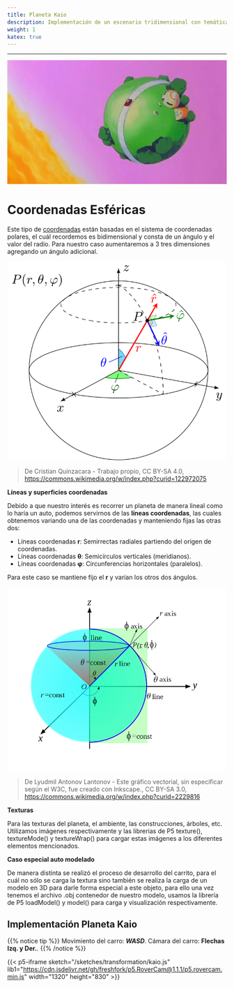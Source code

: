 ```yaml
---
title: Planeta Kaio
description: Implementación de un escenario tridimensional con temática del Planeta Kaio de Dragon Ball. Se usan conceptos de espacios, cámara, perspectiva y texturas.
weight: 1
katex: true
---
```


<!-- {{% notice warning %}}
**Workshop**  
Implement an image processing web app supporting different image kernels and supporting:  
**-** Image histogram visualization.  
**-** Different lightness (coloring brightness) tools.
{{% /notice %}} -->

---

![Kaio](/sketches/assets/kaaio.jpg) 

# Coordenadas Esféricas

Este tipo de [coordenadas](https://es.wikipedia.org/wiki/Coordenadas_esf%C3%A9ricas) están basadas en el sistema de coordenadas polares, el cuál recordemos es bidimensional y consta de un ángulo y el valor del radio. Para nuestro caso aumentaremos a 3 tres dimensiones agregando un ángulo adicional.

![Coordenadas](/sketches/assets/coords2.png) 
> De Cristian Quinzacara - Trabajo propio, CC BY-SA 4.0, https://commons.wikimedia.org/w/index.php?curid=122972075

**Líneas y superficies coordenadas** 

Debido a que nuestro interés es recorrer un planeta de manera lineal como lo haría un auto, podemos servirnos de las **líneas coordenadas**, las cuales obtenemos variando una de las coordenadas y manteniendo fijas las otras dos:

* Líneas coordenadas **r**: Semirrectas radiales partiendo del origen de coordenadas.
* Líneas coordenadas **θ**: Semicírculos verticales (meridianos).
* Líneas coordenadas **φ**: Circunferencias horizontales (paralelos).

Para este caso se mantiene fijo el **r** y varían los otros dos ángulos.

![Coordenadas](/sketches/assets/coords.png) 
> De Lyudmil Antonov Lantonov - Este gráfico vectorial, sin especificar según el W3C, fue creado con Inkscape., CC BY-SA 3.0, https://commons.wikimedia.org/w/index.php?curid=2229816

<!-- 
![Coordenadas](/sketches/coordsplane.png) 
> De Gonfer, CC BY-SA 3.0, https://commons.wikimedia.org/w/index.php?curid=1716817
-->

**Texturas** 

Para las texturas del planeta, el ambiente, las construcciones, árboles, etc. Utilizamos imágenes respectivamente y las librerias de P5 texture(), textureMode() y textureWrap() para cargar estas imágenes a los diferentes elementos mencionados. 

**Caso especial auto modelado** 

De manera distinta se realizó el proceso de desarrollo del carrito, para el cuál no sólo se carga la textura sino también se realiza la carga de un modelo en 3D para darle forma especial a este objeto, para ello una vez tenemos el archivo .obj contenedor de nuestro modelo, usamos la librería de P5 loadModel() y model() para carga y visualización respectivamente.


<!-- 
$$
\left [ x,y \right ]
\=
(i\cdot 1) + (h\cdot 2) + (g\cdot 3)
$$
-->

## Implementación Planeta Kaio

{{% notice tip %}}
Movimiento del carro: _**WASD**_. Cámara del carro: **Flechas Izq. y Der.**.
{{% /notice %}}

{{< p5-iframe sketch="/sketches/transformation/kaio.js" lib1="https://cdn.jsdelivr.net/gh/freshfork/p5.RoverCam@1.1.1/p5.rovercam.min.js" width="1320" height="830" >}}
<!-- {{< p5-iframe sketch="/sketches/kaio.js" width="520" height="530" >}} -->